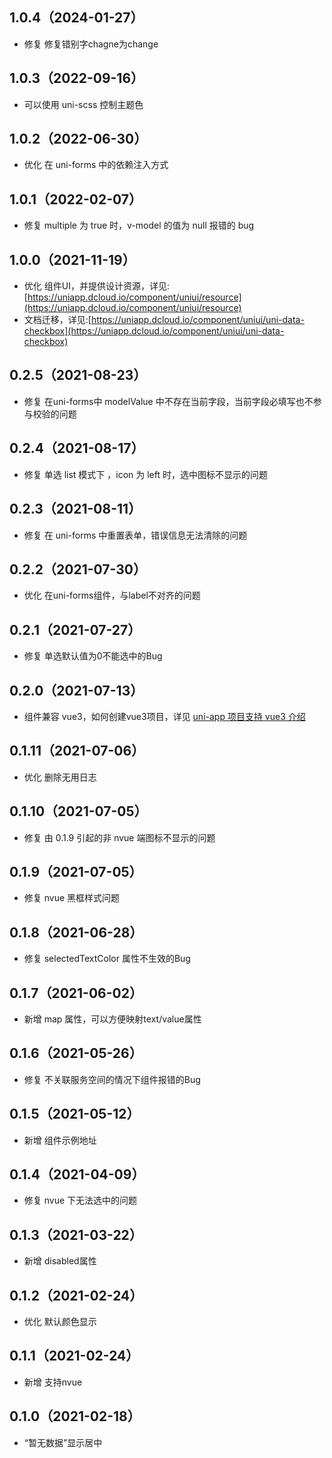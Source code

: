 ## 1.0.4（2024-01-27）
- 修复 修复错别字chagne为change
## 1.0.3（2022-09-16）
- 可以使用 uni-scss 控制主题色
## 1.0.2（2022-06-30）
- 优化 在 uni-forms 中的依赖注入方式
## 1.0.1（2022-02-07）
- 修复 multiple 为 true 时，v-model 的值为 null 报错的 bug
## 1.0.0（2021-11-19）
- 优化 组件UI，并提供设计资源，详见:[https://uniapp.dcloud.io/component/uniui/resource](https://uniapp.dcloud.io/component/uniui/resource)
- 文档迁移，详见:[https://uniapp.dcloud.io/component/uniui/uni-data-checkbox](https://uniapp.dcloud.io/component/uniui/uni-data-checkbox)
## 0.2.5（2021-08-23）
- 修复 在uni-forms中 modelValue 中不存在当前字段，当前字段必填写也不参与校验的问题
## 0.2.4（2021-08-17）
- 修复 单选 list 模式下 ，icon 为 left 时，选中图标不显示的问题
## 0.2.3（2021-08-11）
- 修复 在 uni-forms 中重置表单，错误信息无法清除的问题
## 0.2.2（2021-07-30）
- 优化 在uni-forms组件，与label不对齐的问题
## 0.2.1（2021-07-27）
- 修复 单选默认值为0不能选中的Bug
## 0.2.0（2021-07-13）
- 组件兼容 vue3，如何创建vue3项目，详见 [uni-app 项目支持 vue3 介绍](https://ask.dcloud.net.cn/article/37834)
## 0.1.11（2021-07-06）
- 优化 删除无用日志
## 0.1.10（2021-07-05）
- 修复 由 0.1.9 引起的非 nvue 端图标不显示的问题
## 0.1.9（2021-07-05）
- 修复 nvue 黑框样式问题
## 0.1.8（2021-06-28）
- 修复 selectedTextColor 属性不生效的Bug
## 0.1.7（2021-06-02）
- 新增 map 属性，可以方便映射text/value属性
## 0.1.6（2021-05-26）
- 修复 不关联服务空间的情况下组件报错的Bug
## 0.1.5（2021-05-12）
- 新增 组件示例地址
## 0.1.4（2021-04-09）
- 修复 nvue 下无法选中的问题
## 0.1.3（2021-03-22）
- 新增 disabled属性
## 0.1.2（2021-02-24）
- 优化 默认颜色显示
## 0.1.1（2021-02-24）
- 新增 支持nvue
## 0.1.0（2021-02-18）
- “暂无数据”显示居中
